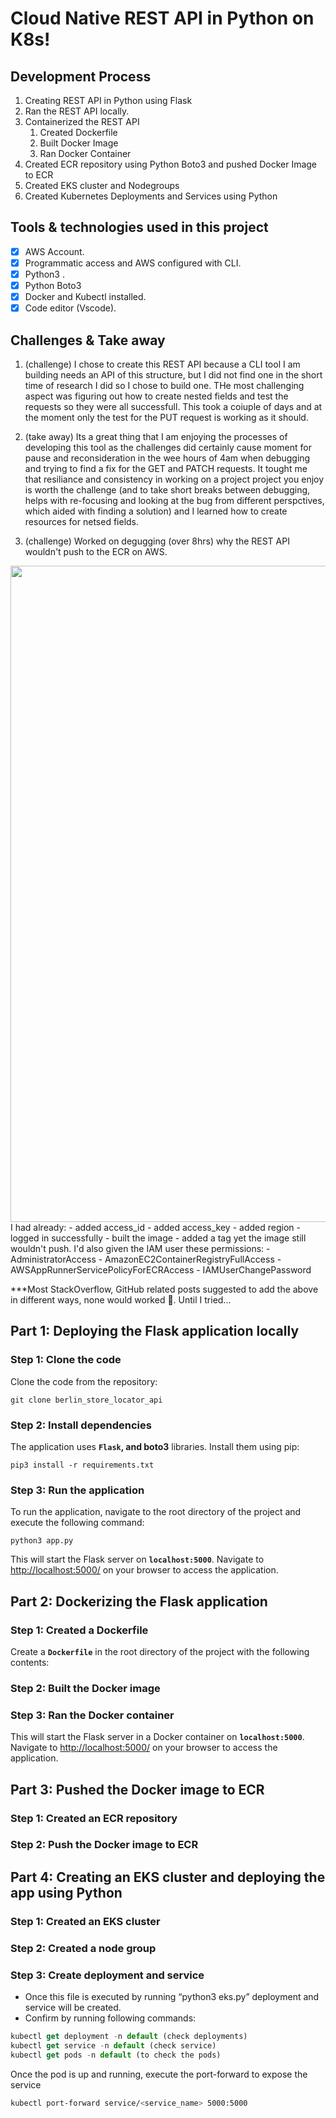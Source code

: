 # **Cloud Native REST API in Python on K8s!**

## Development Process

1. Creating REST API in Python using Flask
2. Ran the REST API locally.
3. Containerized the REST API
    1. Created Dockerfile
    2. Built Docker Image
    3. Ran Docker Container
4. Created ECR repository using Python Boto3 and pushed Docker Image to ECR
5. Created EKS cluster and Nodegroups
6. Created Kubernetes Deployments and Services using Python


## **Tools & technologies used in this project**

- [x]  AWS Account.
- [x]  Programmatic access and AWS configured with CLI.
- [x]  Python3 .
- [x]  Python Boto3
- [x]  Docker and Kubectl installed.
- [x]  Code editor (Vscode).

## Challenges & Take away

1. (challenge) I chose to create this REST API because a CLI tool I am building needs an API of this structure, but I did not find one in the short time of research I did so I chose to build one. THe most challenging aspect was figuring out how to create nested fields and test the requests so they were all successfull. This took a coiuple of days and at the moment only the test for the PUT request is working as it should.
1. (take away) Its a great thing that I am enjoying the processes of developing this tool as the challenges did certainly cause moment for pause and reconsideration in the wee hours of 4am when debugging and trying to find a fix for the GET and PATCH requests. It tought me that resiliance and consistency in working on a project project you enjoy is worth the challenge (and to take short breaks between debugging, helps with re-focusing and looking at the bug from different perspctives, which aided with finding a solution) and I learned how to create resources for netsed fields.

2. (challenge) Worked on degugging (over 8hrs) why the REST API wouldn't push to the ECR on AWS.

 <div id="header" align="center">
  <img src="https://github.com/sandramsc/berlin_store_locator_api/assets/19821445/c5dc4faa-ccb3-4859-ad7e-7f2ddf49d29d" width="1050" />
</div>
I had already:
- added access_id
- added access_key
- added region
- logged in successfully
- built the image
- added a tag
yet the image still wouldn't push. I'd also given the IAM user these permissions:
- AdministratorAccess
- AmazonEC2ContainerRegistryFullAccess
- AWSAppRunnerServicePolicyForECRAccess
- IAMUserChangePassword

***Most StackOverflow, GitHub related posts suggested to add the above in different ways, none would worked 🥴. Until I tried...

## **Part 1: Deploying the Flask application locally**

### **Step 1: Clone the code**

Clone the code from the repository:

```
git clone berlin_store_locator_api
```

### **Step 2: Install dependencies**

The application uses **`Flask`, and boto3** libraries. Install them using pip:

```
pip3 install -r requirements.txt
```

### **Step 3: Run the application**

To run the application, navigate to the root directory of the project and execute the following command:

```
python3 app.py
```

This will start the Flask server on **`localhost:5000`**. Navigate to [http://localhost:5000/](http://localhost:5000/) on your browser to access the application.

## **Part 2: Dockerizing the Flask application**

### **Step 1: Created a Dockerfile**

Create a **`Dockerfile`** in the root directory of the project with the following contents:

### **Step 2: Built the Docker image**

### **Step 3: Ran the Docker container**

This will start the Flask server in a Docker container on **`localhost:5000`**. Navigate to [http://localhost:5000/](http://localhost:5000/) on your browser to access the application.

## **Part 3: Pushed the Docker image to ECR**

### **Step 1: Created an ECR repository**

### **Step 2: Push the Docker image to ECR**

## **Part 4: Creating an EKS cluster and deploying the app using Python**

### **Step 1: Created an EKS cluster**

### **Step 2: Created a node group**

### **Step 3: Create deployment and service**

- Once this file is executed by running “python3 eks.py” deployment and service will be created.
- Confirm by running following commands:

```jsx
kubectl get deployment -n default (check deployments)
kubectl get service -n default (check service)
kubectl get pods -n default (to check the pods)
```

Once the pod is up and running, execute the port-forward to expose the service

```bash
kubectl port-forward service/<service_name> 5000:5000
```
